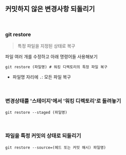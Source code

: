 ## 커밋하지 않은 변경사항 되돌리기

<br />

### git restore

> 특정 파일을 지정된 상태로 복구

파일 여러 개를 수정하고 아래 명령어들 사용해보기

```
git restore (파일명) # 워킹 디렉토리의 특정 파일 복구
```

- 파일명 자리에 `.`: 모든 파일 복구

<br />

### 변경상태를 '스테이지'에서 '워킹 디렉토리'로 돌려놓기

```
git restore --staged (파일명)
```

<br />

### 파일을 특정 커밋의 상태로 되돌리기

```
git restore --source=(헤드 또는 커밋 해시) 파일명)
```
